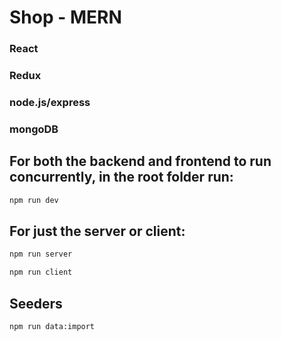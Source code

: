 # Shop - MERN

### React
### Redux
### node.js/express
### mongoDB

## For both the backend and frontend to run concurrently, in the root folder run:

```bash
npm run dev
```

## For just the server or client:

```bash
npm run server
```

```bash
npm run client
```

## Seeders

```bash
npm run data:import
```
